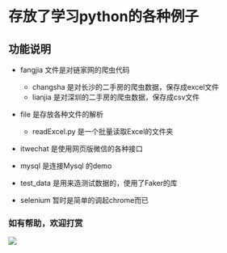 # 存放了学习python的各种例子
## 功能说明
- fangjia 文件是对链家网的爬虫代码
    + changsha 是对长沙的二手房的爬虫数据，保存成excel文件
    + lianjia 是对深圳的二手房的爬虫数据，保存成csv文件
    
- file 是存放各种文件的解析
    + readExcel.py 是一个批量读取Excel的文件夹
    
- itwechat 是使用网页版微信的各种接口

- mysql 是连接Mysql 的demo

- test_data 是用来造测试数据的，使用了Faker的库

- selenium 暂时是简单的调起chrome而已

### 如有帮助，欢迎打赏

![](https://thumbnail0.baidupcs.com/thumbnail/b00c177429ea9bfcf4d19db2723027f8?fid=2906429674-250528-299069462941895&time=1576630800&rt=sh&sign=FDTAER-DCb740ccc5511e5e8fedcff06b081203-lOybfP2or9jQFP5Ed65GvkaJKME%3D&expires=8h&chkv=0&chkbd=0&chkpc=&dp-logid=8149654424233674282&dp-callid=0&size=c710_u400&quality=100&vuk=-&ft=video)



